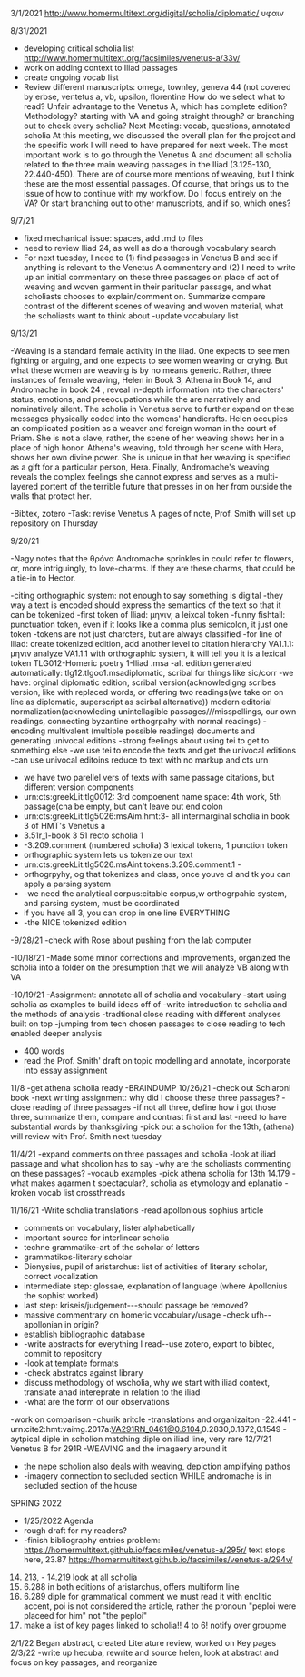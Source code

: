 3/1/2021
http://www.homermultitext.org/digital/scholia/diplomatic/
υφαιν

8/31/2021

- developing critical scholia list
http://www.homermultitext.org/facsimiles/venetus-a/33v/
- work on adding context to Iliad passages
- create ongoing vocab list
- Review different manuscripts: omega, townley, geneva 44 (not covered by erbse, ventetus a, vb, upsilon, florentine
How do we select what to read? Unfair advantage to the Venetus A, which has complete edition?
Methodology? starting with VA and going straight through? or branching out to check every scholia?
Next Meeting: vocab, questions, annotated scholia
At this meeting, we discussed the overall plan for the project and the specific work I will need to have prepared for next week. The most important work is to go through the Venetus A and document all scholia related to the three main weaving passages in the Iliad (3.125-130, 22.440-450). There are of course more mentions of weaving, but I think these are the most essential passages. Of course, that brings us to the issue of how to continue with my workflow. Do I focus entirely on the VA? Or start branching out to other manuscripts, and if so, which ones?

9/7/21

- fixed mechanical issue: spaces, add .md to files
- need to review Iliad 24, as well as do a thorough vocabulary search
- For next tuesday, I need to (1) find passages in Venetus B and see if anything is relevant to the Venetus A commentary and (2) I need to write up an initial commentary on these three passages on place of act of weaving and woven garment in their parituclar passage, and what scholiasts chooses to explain/comment on. Summarize compare contrast of the different scenes of weaving and woven material, what the scholiasts want to think about
-update vocabulary list

9/13/21

-Weaving is a standard female activity in the Iliad. One expects to see men fighting or arguing, and one expects to see women weaving or crying. But what these women are weaving is by no means generic. Rather, three instances of female weaving, Helen in Book 3, Athena in Book 14, and Andromache in book 24 , reveal in-depth information into the characters' status, emotions, and preeocupations while the are narratively and nominatively silent. The scholia in Venetus serve to further expand on these messages physically coded into the womens' handicrafts.
Helen occupies an complicated position as a weaver and foreign woman in the court of Priam. She is not a slave, rather, the scene of her weaving shows her in a place of high honor.
Athena's weaving, told through her scene with Hera, shows her own divine power. She is unique in that her weaving is specified as a gift for a particular person, Hera.
Finally, Andromache's weaving reveals the complex feelings she cannot express and serves as a multi-layered portent of the terrible future that presses in on her from outside the walls that protect her.

-Bibtex, zotero
-Task: revise Venetus A pages of note, Prof. Smith will set up repository on Thursday

9/20/21

-Nagy notes that the θρόνα Andromache sprinkles in could refer to flowers, or, more intriguingly, to love-charms. If they are these charms, that could be a tie-in to Hector.

-citing orthographic system: not enough to say something is digital
-they way a text is encoded should express the semantics of the text so that it can be tokenized
-first token of Iliad: μηνιν, a leixcal token
-funny fishtail: punctuation token, even if it looks like a comma plus semicolon, it just one token
-tokens are not just charcters, but are always classified
-for line of Iliad: create tokenized edition, add another level to citation hierarchy VA1.1.1: μηνιν
analyze VA1.1.1 with orthographic system, it will tell you it is a lexical token TLG012-Homeric poetry 1-Iliad
.msa 
-alt edition generated automatically: tlg12.tlgoo1.msadiplomatic, scribal for things like sic/corr
-we have: orginal diplomatic edition, scribal version(acknowledigng scribes version, like with replaced words, or offering two readings(we take on on line as diplomatic, superscript as scirbal alternative)) modern editorial normalization(acknowleding unintellagible passages///misspellings, our own readings, connecting byzantine orthogrpahy with normal readings)
-encoding multivalent (multiple possible readings) documents and generating univocal editions
-strong feelings about using tei to get to something else
-we use tei to encode the texts and get the univocal editions
-can use univocal editoins reduce to text with no markup and cts urn
- we have two parellel vers of texts with same passage citations, but different version components
- urn:cts:greekLit:tlg0012: 3rd compoenent name space: 4th work, 5th passage(cna be empty, but can't leave out end colon
- urn:cts:greekLit:tlg5026:msAim.hmt:3- all intermarginal scholia in book 3 of HMT's Venetus a 
- 3.51r_1-book 3 51 recto scholia 1
- -3.209.comment (numbered scholia) 3 lexical tokens, 1 punction token
- orthographic system lets us tokenize our text
- urn:cts:greekLit:tlg5026.msAint.tokens:3.209.comment.1 - 
- orthogrpyhy, og that tokenizes and class, once youve cl and tk you can apply a parsing system
- -we need the analytical corpus:citable corpus,w orthogrpahic system, and parsing system, must be coordinated
- if you have all 3, you can drop in one line EVERYTHING
- -the NICE tokenized edition


-9/28/21
-check with Rose about pushing from the lab computer

-10/18/21
-Made some minor corrections and improvements, organized the scholia into a folder on the presumption that we will analyze VB along with VA


-10/19/21
-Assignment: annotate all of scholia and vocabulary
-start using scholia as examples to build ideas off of
-write introduction to scholia and the methods of analysis
-tradtional close reading with different analyses built on top
-jumping from tech chosen passages to close reading to tech enabled deeper analysis
- 400 words
- read the Prof. Smith' draft on topic modelling and annotate, incorporate into essay assignment

11/8
-get athena scholia ready
-BRAINDUMP
10/26/21
-check out Schiaroni book
-next writing assignment: why did I choose these three passages?
-close reading of three passages
-if not all three, define how i got those three, summarize them, compare and contrast first and last
-need to have substantial words by thanksgiving
-pick out a scholion for the 13th, (athena) will review with Prof. Smith next tuesday

11/4/21
-expand  comments on three passages and scholia
-look at iliad passage and what shcolion has to say
-why are the scholiasts commenting on these passages?
-vocaub examples
-pick athena scholia for 13th 14.179
-what makes agarmen t spectacular?, scholia as etymology and eplanatio
-kroken vocab list  crossthreads

11/16/21
-Write scholia translations
-read apollonious sophius article
- comments on vocabulary, lister alphabetically
- important source for interlinear scholia
- techne grammatike-art of the scholar of letters
- grammatikos-literary scholar
- Dionysius, pupil of aristarchus: list of activities of literary scholar, correct vocalization
- intermediate step: glossae, explanation of language (where Apollonius the sophist worked)
- last step: kriseis/judgement---should passage be removed?
- massive commentrary on homeric vocabulary/usage
-check ufh--apollonian in origin?
- establish bibliographic database
- -write abstracts for everything I read--use zotero, export to bibtec, commit to repository
- -look at template formats
- -check abstratcs against library
- discuss methodology of wscholia, why we start with iliad context, translate anad intereprate in relation to the iliad
- -what are the form of our observations

-work on comparison
-churik aritcle
-translations and organizaiton
-22.441
-urn:cite2:hmt:vaimg.2017a:VA291RN_0461@0.6104,0.2830,0.1872,0.1549
-aytpical diple in scholion matching diple on iliad line, very rare
12/7/21
Venetus B for 291R
-WEAVING and the imagaery around it
- the nepe scholion also deals with weaving, depiction amplifying pathos
- -imagery connection to secluded section WHILE andromache is in secluded section of the house

SPRING 2022
- 1/25/2022 Agenda
- rough draft for my readers?
- -finish bibliography entries
problem: https://homermultitext.github.io/facsimiles/venetus-a/295r/
text stops here, 23.87 https://homermultitext.github.io/facsimiles/venetus-a/294v/
14. 213, - 14.219 look at all scholia
15. 6.288 in both editions of aristarchus, offers multiform line
16. 6.289 diple for grammatical comment we must read it with enclitic accent, poi is not considered the article, rather the pronoun "peploi were placeed for him" not "the peploi"
17. make a list of key pages linked to scholia!! 4 to 6! notify over groupme

2/1/22
Began abstract, created Literature review, worked on Key pages
2/3/22
-write up hecuba, rewrite and source helen, look at abstract and focus on key passages, and reorganize
